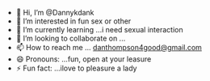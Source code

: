 - 👋 Hi, I’m @Dannykdank
- 👀 I’m interested in fun sex or other 
- 🌱 I’m currently learning ...i need sexual interaction 
- 💞️ I’m looking to collaborate on ...
- 📫 How to reach me ... danthompson4good@gmail.com
- 😄 Pronouns: ...fun, open at your leasure 
- ⚡ Fun fact: ...ilove to pleasure a lady 

<!---
Dannykdank/Dannykdank is a ✨ unique grab ✨ repository because its `README.md` (this file) appears on your GitHub profile.
You can click the Preview link to take a look at your changes.
--->

